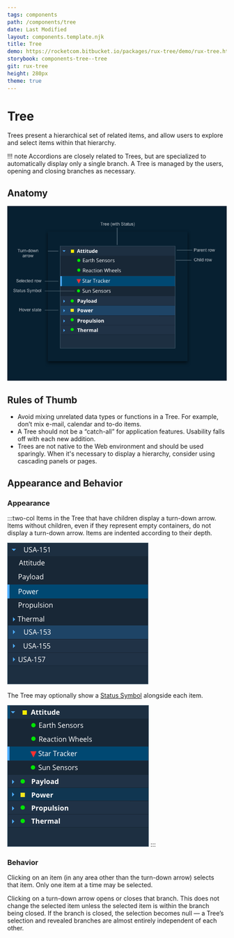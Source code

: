 ```yaml
---
tags: components
path: /components/tree
date: Last Modified
layout: components.template.njk
title: Tree
demo: https://rocketcom.bitbucket.io/packages/rux-tree/demo/rux-tree.html
storybook: components-tree--tree
git: rux-tree
height: 280px
theme: true
---
```


# Tree

Trees present a hierarchical set of related items, and allow users to explore and select items within that hierarchy.

!!! note Accordions are closely related to Trees, but are specialized to automatically display only a single branch. A Tree is managed by the users, opening and closing branches as necessary.

## Anatomy

![Anatomy of an Astro Tree Component.](/img/components/tree-anatomy-cms.png "Anatomy of an Astro Tree Component.")

## Rules of Thumb

- Avoid mixing unrelated data types or functions in a Tree. For example, don’t mix e-mail, calendar and to-do items.
- A Tree should not be a “catch-all” for application features. Usability falls off with each new addition.
- Trees are not native to the Web environment and should be used sparingly. When it's necessary to display a hierarchy, consider using cascading panels or pages.

## Appearance and Behavior

### Appearance

:::two-col
Items in the Tree that have children display a turn-down arrow. Items without children, even if they represent empty containers, do not display a turn-down arrow. Items are indented according to their depth.

![Astro Tree Component with no status symbols.](/img/components/tree-no-status-cms.png "Astro Tree Component with no status symbols.")

The Tree may optionally show a [Status Symbol](/components/status-symbol) alongside each item.

![Astro Tree Component with no status symbols.](/img/components/tree-with-status-cms.png "Astro Tree Component with status symbols.")
:::

### Behavior

Clicking on an item (in any area other than the turn-down arrow) selects that item. Only one item at a time may be selected.

Clicking on a turn-down arrow opens or closes that branch. This does not change the selected item unless the selected item is within the branch being closed. If the branch is closed, the selection becomes null — a Tree’s selection and revealed branches are almost entirely independent of each other.
